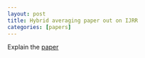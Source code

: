 ```yaml
---
layout: post
title: Hybrid averaging paper out on IJRR
categories: [papers]
---
```


Explain the [paper](https://scholar.google.com/citations?view_op=view_citation&hl=en&user=m-A4ZdEAAAAJ&sortby=pubdate&citation_for_view=m-A4ZdEAAAAJ:mNrWkgRL2YcC)


